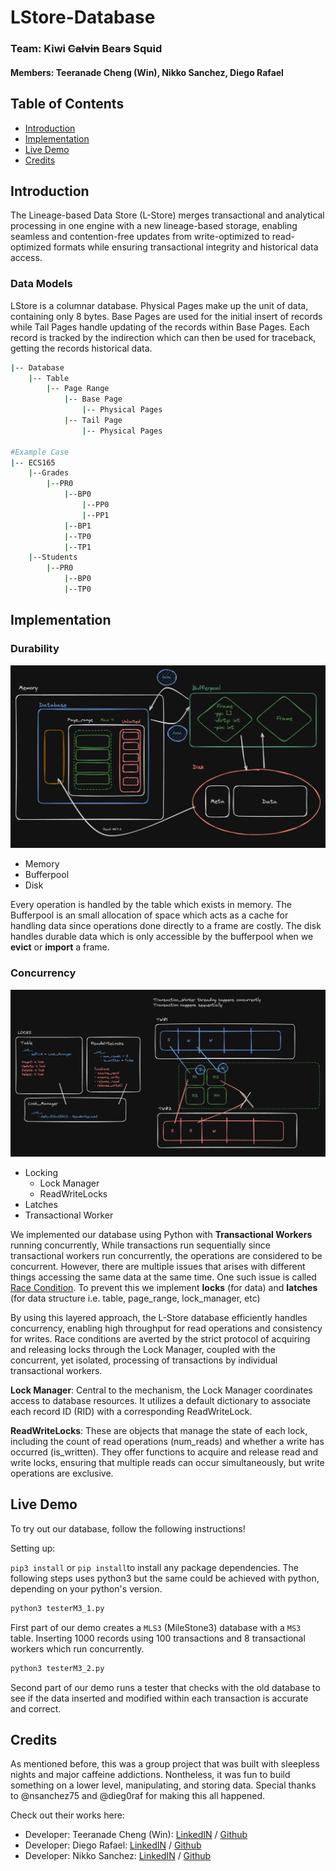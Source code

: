 # LStore-Database

### Team: Kiwi ~~Calvin~~ Bear~~s~~ Squid

#### Members: Teeranade Cheng (Win), Nikko Sanchez, Diego Rafael

## Table of Contents

- [Introduction](#introduction)
- [Implementation](#implementation)
- [Live Demo](#live_demo)
- [Credits](#credits)

## Introduction

The Lineage-based Data Store (L-Store) merges transactional and analytical processing in one engine with a new lineage-based storage, enabling seamless and contention-free updates from write-optimized to read-optimized formats while ensuring transactional integrity and historical data access.

### Data Models

LStore is a columnar database. Physical Pages make up the unit of data, containing only 8 bytes. Base Pages are used for the initial insert of records while Tail Pages handle updating of the records within Base Pages. Each record is tracked by the indirection which can then be used for traceback, getting the records historical data.

```bash
|-- Database
    |-- Table
        |-- Page Range
            |-- Base Page
                |-- Physical Pages
            |-- Tail Page
                |-- Physical Pages

#Example Case
|-- ECS165
    |--Grades
        |--PR0
            |--BP0
                |--PP0
                |--PP1
            |--BP1
            |--TP0
            |--TP1
    |--Students
        |--PR0
            |--BP0
            |--TP0
```

## Implementation

### Durability

<!-- Put MemoryDiskBuffer Image down -->
<img src="./MemoryBufferDisk.png" alt="Memory Buffer Disk Interaction"/>

- Memory
- Bufferpool
- Disk

Every operation is handled by the table which exists in memory. The Bufferpool is an small allocation of space which acts as a cache for handling data since operations done directly to a frame are costly. The disk handles durable data which is only accessible by the bufferpool when we **evict** or **import** a frame.

### Concurrency

<img src="./LocksConcurrency.png" alt="Locks and Concurrency"/>

- Locking
  - Lock Manager
  - ReadWriteLocks
- Latches
- Transactional Worker

We implemented our database using Python with **Transactional Workers** running concurrently, While transactions run sequentially since transactional workers run concurrently, the operations are considered to be concurrent. However, there are multiple issues that arises with different things accessing the same data at the same time. One such issue is called <a href="#">Race Condition</a>. To prevent this we implement **locks** (for data) and **latches** (for data structure i.e. table, page_range, lock_manager, etc)

By using this layered approach, the L-Store database efficiently handles concurrency, enabling high throughput for read operations and consistency for writes. Race conditions are averted by the strict protocol of acquiring and releasing locks through the Lock Manager, coupled with the concurrent, yet isolated, processing of transactions by individual transactional workers.

**Lock Manager**: Central to the mechanism, the Lock Manager coordinates access to database resources. It utilizes a default dictionary to associate each record ID (RID) with a corresponding ReadWriteLock.

**ReadWriteLocks**: These are objects that manage the state of each lock, including the count of read operations (num_reads) and whether a write has occurred (is_written). They offer functions to acquire and release read and write locks, ensuring that multiple reads can occur simultaneously, but write operations are exclusive.

## Live Demo

To try out our database, follow the following instructions!

Setting up:

`pip3 install` or `pip install`to install any package dependencies. The following steps uses python3 but the same could be achieved with python, depending on your python's version.

```bash
python3 testerM3_1.py
```

First part of our demo creates a `MLS3` (MileStone3) database with a `MS3` table. Inserting 1000 records using 100 transactions and 8 transactional workers which run concurrently.

```bash
python3 testerM3_2.py
```

Second part of our demo runs a tester that checks with the old database to see if the data inserted and modified within each transaction is accurate and correct.

## Credits 

As mentioned before, this was a group project that was built with sleepless nights and major caffeine addictions. Nontheless, it was fun to build something on a lower level, manipulating, and storing data. Special thanks to @nsanchez75 and @dieg0raf for making this all happened.

Check out their works here:

- Developer: Teeranade Cheng (Win): <a href="https://www.linkedin.com/in/teeranade-cheng/" target = "_blank">LinkedIN</a> / <a href="https://github.com/winzamark123" target="_blank">Github</a>
- Developer: Diego Rafael: <a href="https://www.linkedin.com/in/diego-rafael-8668b02b1/" target = "_blank">LinkedIN</a> / <a href="https://github.com/Dieg0raf" target="_blank">Github</a>
- Developer: Nikko Sanchez: <a href="https://www.linkedin.com/in/nikko-sanchez-85888920b/" target = "_blank">LinkedIN</a> / <a href="https://github.com/nsanchez75" target="_blank">Github</a>

